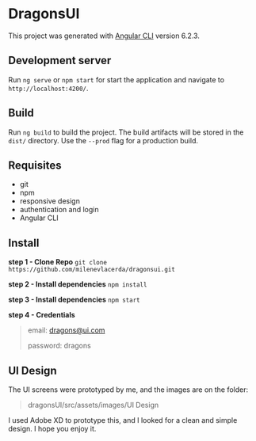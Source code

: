 # DragonsUI

This project was generated with [Angular CLI](https://github.com/angular/angular-cli) version 6.2.3.

## Development server

Run `ng serve` or `npm start` for start the application and navigate to `http://localhost:4200/`.


## Build

Run `ng build` to build the project. The build artifacts will be stored in the `dist/` directory. Use the `--prod` flag for a production build.

## Requisites

- git
- npm
- responsive design
- authentication and login
- Angular CLI

## Install

**step 1 - Clone Repo**
```git clone https://github.com/milenevlacerda/dragonsui.git```

**step 2 - Install dependencies**
```npm install```

**step 3 - Install dependencies**
```npm start```

**step 4 - Credentials**
> email: dragons@ui.com
> 
> password: dragons

## UI Design

The UI screens were prototyped by me, and the images are on the folder:
> dragonsUI/src/assets/images/UI Design

I used Adobe XD to prototype this, and I looked for a clean and simple design. I hope you enjoy it.